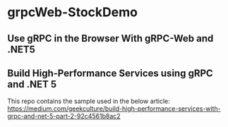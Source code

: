 # grpcWeb-StockDemo
## Use gRPC in the Browser With gRPC-Web and .NET5
## Build High-Performance Services using gRPC and .NET 5
This repo contains the sample used in the below article:
https://medium.com/geekculture/build-high-performance-services-with-grpc-and-net-5-part-2-92c4561b8ac2
